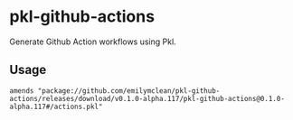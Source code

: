 # pkl-github-actions

Generate Github Action workflows using Pkl.

## Usage

```pkl
amends "package://github.com/emilymclean/pkl-github-actions/releases/download/v0.1.0-alpha.117/pkl-github-actions@0.1.0-alpha.117#/actions.pkl"
```
